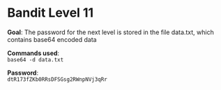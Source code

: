 # Bandit Level 11  

**Goal**: The password for the next level is stored in the file data.txt, which contains base64 encoded data  

**Commands used**:  
`base64 -d data.txt`  

**Password**:  
`dtR173fZKb0RRsDFSGsg2RWnpNVj3qRr`
